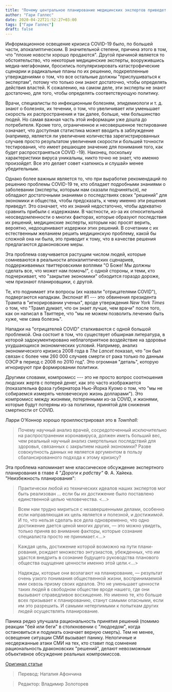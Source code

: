 ```yaml
---
title: "Почему центральное планирование медицинских экспертов приведет к катастрофе"
author: "Гари Галлес"
date: 2020-04-22T21:52:27+03:00
tags: ["Гари Галлес"]
draft: false
---
```


Информационное освещение кризиса COVID-19 было, по большей части,  апокалиптическим. В значительной степени, причина этого в том, что "плохие новости хорошо продаются". Другой причиной является то обстоятельство, что некоторые медицинские эксперты, вооружившись медиа-мегафонами, бросились популяризировать  катастрофические сценарии и радикальные планы по их решению, подкрепленные утверждениями о том, что все остальные должны "прислушиваться к экспертам", потому что только они знают достаточно, чтобы определять действия властей. К сожалению, на самом деле, эти эксперты не знают достаточно, для того, чтобы определять соответствующую политику.

Врачи, специалисты по инфекционным болезням, эпидемиологи и т. д. знают о болезнях, их течении, о том, что увеличивает или уменьшает скорость их распространения и так далее, больше, чем большинство людей. Но самая важная часть этой информации уже дошла до потребителя. Кроме того, ограниченное и несовершенное тестирование означает, что доступная статистика может вводить в заблуждение (например, является ли увеличение количества зарегистрированных случаев просто результатом увеличения скорости и большей точности тестирования, что имеет решающее значение для понимания того, как будет распространяться COVID -19). Наконец, поскольку характеристики вируса уникальны, никто точно не знает, что именно произойдет. Все это делает совет «заткнись и слушай» менее убедительным.

Однако более важным является то, что при выработке рекомендаций по решению проблемы COVID-19 те, кто обладает подробными знаниями о заболевании (эксперты, которым нам сказали подчиняться), _не_ обладают достаточными знаниями о последствиях своих "решений" для экономики и общества, чтобы предсказать, к чему именно эти решения приведут. Это означает, что их знаний недостаточно, чтобы адекватно сравнить прибыли с издержками. В частности, из-за их относительной неосведомленности о многих факторах, которые образуют последствия их решений, медицинские эксперты, которым нас просят верить, вероятно, недооценивают издержки этих решений. В сочетании с их естественным желанием решить медицинскую проблему, какой бы сложной она ни была, это приводит к тому, что в качестве решения предлагаются драконовские меры.

Эта проблема озвучивается растущим числом людей, которые сомневаются в реальности апокалиптических сценариев, поддерживаемых твиттеровскими воплями "О Боже! Мы должны сделать все, что может нам помочь!", с одной стороны, и теми, кто подчеркивает, что "закрытие экономики" обходится гораздо дороже, чем признают планировщики, с другой.

Те, кто поднимает эти вопросы (их назвали "отрицателями COVID"), подвергаются нападкам. Экспонат #1 --- это обвинения президента Трампа в "игнорировании ученых", вроде утверждения _New York Times_ о том, что "Трамп думает, что он знает лучше, чем врачи" после того, как он написал в Твиттере, что "мы не можем позволить лечению быть хуже, чем сама болезнь".

Нападки на "отрицателей COVID" сталкиваются с одной большой проблемой. Она состоит в том, что существует  обширная литература, в которой задокументировано неблагоприятное воздействие на здоровье ухудшающихся экономических условий. Например, анализ экономического кризиса 2008 года в _The Lancet_ показал, что "он был связан с более чем 260 000 случаев смерти от рака только по данным ОЭСР в период с 2008 по 2010 год". Это огромная "деталь", которую игнорируют при формировании политики.

Другими словами, компромисс --- это не просто вопрос соотношения людских жертв с потерей денег, как это часто изображается (показательна фраза губернатора Нью-Йорка Куомо о том, что "мы не собираемся измерять человеческую жизнь долларами"). Это компромисс между жизнями, потерянными из-за COVID, и жизнями, которые будут потеряны из-за политики, принятой для снижения смертности от COVID.

Ларри О'Коннор хорошо проиллюстрировал это в _Townhall:_

> Почему научный анализ врачей, сосредоточенный исключительно на распространении коронавируса, должен иметь больший вес, чем реальный научный анализ смертельных последствий для здоровья, связанных с закрытием нашей экономики? Разве совокупность данных не является аргументом в пользу сбалансированного подхода к этому кризису?

Эта проблема напоминает мне классическое обсуждение экспертного планирования в главе 4 "_Дороги к рабству"_ Ф. А. Хайека. "Неизбежность планирования":

> Практически любой из технических идеалов наших экспертов мог быть реализован ... если бы их достижение было поставлено единственной целью человечества. <...>

> Всем нам трудно мириться с незавершенными делами, особенно если направляющая их цель является и полезной, и достижимой. И то, что нельзя сделать все дела одновременно, что одно достижение дается ценой многих других, — это можно увидеть, только приняв во внимание факторы, которые сознание специалиста просто не принимает.<...>

> Каждая цель, достижение которой возможно на пути плани-рования, рождает множество энтузиастов, убежденных, что им удастся внедрить в сознание будущего руководства планового общества ощущение ценности именно этой цели.<...>

> Надежды, которые они возлагают на планирование, — результат очень узкого понимания общественной жизни, воспринимаемой ими сквозь призму своих идеалов. Это не уменьшает ценности таких людей в свободном обществе вроде нашего, где они вызывают справедливое восхищение. Но именно те, кто больше всех призывает к планированию, станут самыми опасными, если им это разрешить. И самыми нетерпимыми к попыткам других людей осуществлять планирование.

Паника редко улучшала рациональность принятия решений (помимо реакции "бей или беги" в столкновении с "людоедом", когда остановиться и подумать означает верную смерть). Тем не менее, освещение ситуации СМИ вызывает панику. Нелогичные и несдержанные атаки СМИ на тех, кто ставит под сомнение рациональность драконовских "решений", делают невозможным объективное обсуждение реальных компромиссов.

[Оригинал статьи](https://mises.org/wire/why-central-planning-medical-experts-will-lead-disaster)

> Перевод: Наталия Афончина

> Редактор: Владимир Золоторев
